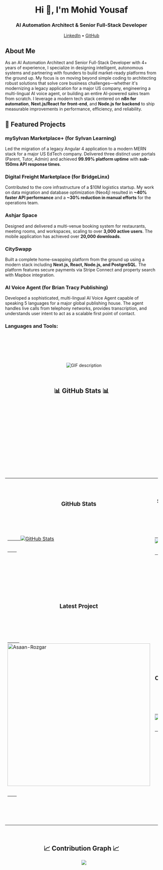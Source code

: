 <h1 align="center">Hi 👋, I'm Mohid Yousaf</h1>
<h3 align="center">AI Automation Architect & Senior Full-Stack Developer</h3>


<p align="center">
  <a href="www.linkedin.com/in/sheikhmohid">LinkedIn</a> •
  <a href="https://github.com/mohidyousaf">GitHub</a>
</p>


<h2>About Me</h2>
<p>
As an AI Automation Architect and Senior Full-Stack Developer with 4+ years of experience, I specialize in designing intelligent, autonomous systems and partnering with founders to build market-ready platforms from the ground up. My focus is on moving beyond simple coding to architecting robust solutions that solve core business challenges—whether it's modernizing a legacy application for a major US company, engineering a multi-lingual AI voice agent, or building an entire AI-powered sales team from scratch. I leverage a modern tech stack centered on <strong>n8n for automation</strong>, <strong>Next.js/React for front-end</strong>, and <strong>Node.js for backend</strong> to ship measurable improvements in performance, efficiency, and reliability.
</p>


<h2>🚀 Featured Projects</h2>


<h3>mySylvan Marketplace+ (for Sylvan Learning)</h3>
<p>
Led the migration of a legacy Angular 4 application to a modern MERN stack for a major US EdTech company. Delivered three distinct user portals (Parent, Tutor, Admin) and achieved <strong>99.99% platform uptime</strong> with <strong>sub-150ms API response times</strong>.
</p>


<h3>Digital Freight Marketplace (for BridgeLinx)</h3>
<p>
Contributed to the core infrastructure of a $10M logistics startup. My work on data migration and database optimization (Neo4j) resulted in <strong>~40% faster API performance</strong> and a <strong>~30% reduction in manual efforts</strong> for the operations team.
</p>


<h3>Ashjar Space</h3>
<p>
Designed and delivered a multi-venue booking system for restaurants, meeting rooms, and workspaces, scaling to over <strong>3,000 active users</strong>. The mobile application has achieved over <strong>20,000 downloads</strong>.
</p>


<h3>CitySwapp</h3>
<p>
Built a complete home-swapping platform from the ground up using a modern stack including <strong>Next.js, React, Node.js, and PostgreSQL</strong>. The platform features secure payments via Stripe Connect and property search with Mapbox integration.
</p>


<h3>AI Voice Agent (for Brian Tracy Publishing)</h3>
<p>
Developed a sophisticated, multi-lingual AI Voice Agent capable of speaking 5 languages for a major global publishing house. The agent handles live calls from telephony networks, provides transcription, and understands user intent to act as a scalable first point of contact.
</p>




<h3 align="left">Languages and Tools:</h3>

<div align="center">

  <picture>

    <source media="(prefers-color-scheme: dark)" srcset="./Skills_Animation_Dark.gif">

    <source media="(prefers-color-scheme: light)" srcset="./Skills_Animation_White.gif">

    <img align="center" alt="GIF description" src="./Skills_Animation_White.gif">

  </picture>

</div>



<h2 align="center">📊 GitHub Stats 📊</h2>



<table width="100%">

  <tr>

    <td width="50%">

      <h3 align="center"><strong>GitHub Stats</strong></h3>

      <p align="center">

        <a href="https://github.com/mohidyousaf">

          <img align="center" src="https://github-readme-stats.vercel.app/api?username=mohidyousaf&count_private=true&show_icons=true&theme=nightowl&bg_color=0,000000,441350&title_color=c56a90&text_color=ffffff&rank_icon=github&hide=prs,issues,contribs&show=reviews,prs_merged,prs_merged_percentage" alt="GitHub Stats" />

        </a>

      </p>

    </td>

    <td width="50%">

      <h3 align="center"><strong>Streak Stats</strong></h3>

      <p align="center">

        <a href="https://github.com/mohidyousaf">

          <img align="center" src="https://streak-stats.demolab.com?user=mohidyousaf&theme=nightowl&background=0,000000,441350&fire=ffeb95&ring=ffeb95&sideNums=ffffff&sideLabels=ffffff&dates=c56a90&currStreakNum=ffffff" alt="Streak Stats" />

        </a>

      </p>

    </td>

  </tr>

  <tr>

    <td width="50%">

      <h3 align="center"><strong>Latest Project</strong></h3>

      <p align="center">

        <a href="https://github.com/mohidyousaf/Asaan-Rozgar">

          <img align="center" width="470" src="https://github-readme-stats.vercel.app/api/pin/?username=mohidyousaf&repo=Asaan-Rozgar&theme=nightowl&show_owner=true&bg_color=0,000000,441350&title_color=c56a90&text_color=ffffff" alt="Asaan-Rozgar" />

        </a>

      </p>

    </td>

    <td width="50%">

      <h3 align="center"><strong>Top Contributions</strong></h3>

      <p align="center">

        <a href="https://github.com/mohidyousaf">

          <img align="center" src="https://github-contributor-stats.vercel.app/api?username=mohidyousaf&limit=3&theme=nightowl&show_owner=true&combine_all_yearly_contributions=false&bg_color=0,000000,441350&title_color=c56a90&text_color=ffffff" alt="Top Repo" />

        </a>

      </p>

    </td>

  </tr>

</table>

<br />



<h2 align="center">📈 Contribution Graph 📈</h2>

<div align="center">

    <img src="https://github-readme-activity-graph.vercel.app/graph?username=mohidyousaf&bg_color=220a28&&color=ffffff&line=c56a90&point=ffeb95&area=false&hide_border=false" border-radius="15">

</div>
